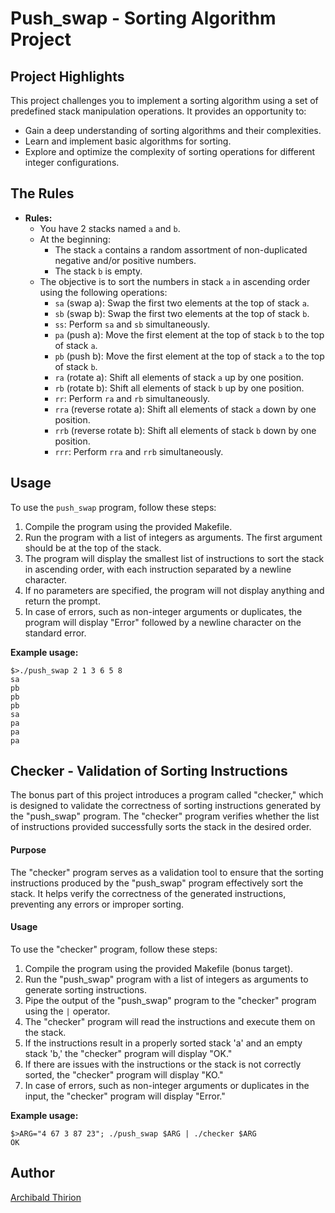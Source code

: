 # Push_swap - Sorting Algorithm Project

## Project Highlights

This project challenges you to implement a sorting algorithm using a set of predefined stack manipulation operations. It provides an opportunity to:

- Gain a deep understanding of sorting algorithms and their complexities.
- Learn and implement basic algorithms for sorting.
- Explore and optimize the complexity of sorting operations for different integer configurations.

## The Rules

- **Rules:**
  - You have 2 stacks named `a` and `b`.
  - At the beginning:
    - The stack `a` contains a random assortment of non-duplicated negative and/or positive numbers.
    - The stack `b` is empty.
  - The objective is to sort the numbers in stack `a` in ascending order using the following operations:
    - `sa` (swap a): Swap the first two elements at the top of stack `a`.
    - `sb` (swap b): Swap the first two elements at the top of stack `b`.
    - `ss`: Perform `sa` and `sb` simultaneously.
    - `pa` (push a): Move the first element at the top of stack `b` to the top of stack `a`.
    - `pb` (push b): Move the first element at the top of stack `a` to the top of stack `b`.
    - `ra` (rotate a): Shift all elements of stack `a` up by one position.
    - `rb` (rotate b): Shift all elements of stack `b` up by one position.
    - `rr`: Perform `ra` and `rb` simultaneously.
    - `rra` (reverse rotate a): Shift all elements of stack `a` down by one position.
    - `rrb` (reverse rotate b): Shift all elements of stack `b` down by one position.
    - `rrr`: Perform `rra` and `rrb` simultaneously.

## Usage

To use the `push_swap` program, follow these steps:

1. Compile the program using the provided Makefile.
2. Run the program with a list of integers as arguments. The first argument should be at the top of the stack.
3. The program will display the smallest list of instructions to sort the stack in ascending order, with each instruction separated by a newline character.
4. If no parameters are specified, the program will not display anything and return the prompt.
5. In case of errors, such as non-integer arguments or duplicates, the program will display "Error" followed by a newline character on the standard error.

**Example usage:**

```shell
$>./push_swap 2 1 3 6 5 8
sa
pb
pb
pb
sa
pa
pa
pa
```

## Checker - Validation of Sorting Instructions

The bonus part of this project introduces a program called "checker," which is designed to validate the correctness of sorting instructions generated by the "push_swap" program. The "checker" program verifies whether the list of instructions provided successfully sorts the stack in the desired order.

#### Purpose

The "checker" program serves as a validation tool to ensure that the sorting instructions produced by the "push_swap" program effectively sort the stack. It helps verify the correctness of the generated instructions, preventing any errors or improper sorting.

#### Usage

To use the "checker" program, follow these steps:

1. Compile the program using the provided Makefile (bonus target).
2. Run the "push_swap" program with a list of integers as arguments to generate sorting instructions.
3. Pipe the output of the "push_swap" program to the "checker" program using the `|` operator.
4. The "checker" program will read the instructions and execute them on the stack.
5. If the instructions result in a properly sorted stack 'a' and an empty stack 'b,' the "checker" program will display "OK."
6. If there are issues with the instructions or the stack is not correctly sorted, the "checker" program will display "KO."
7. In case of errors, such as non-integer arguments or duplicates in the input, the "checker" program will display "Error."

**Example usage:**

```shell
$>ARG="4 67 3 87 23"; ./push_swap $ARG | ./checker $ARG
OK
```

## Author

[Archibald Thirion](https://github.com/Archips)
